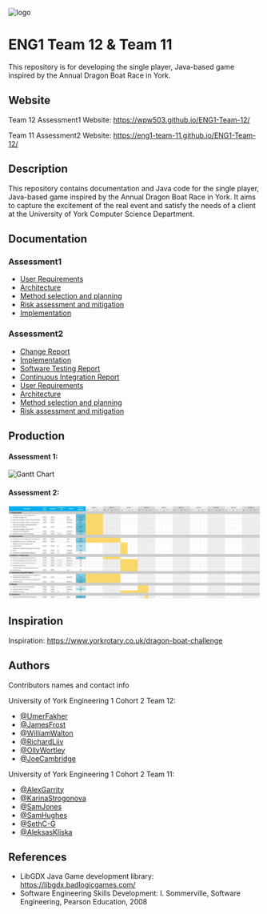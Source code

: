 ![logo](https://github.com/wpw503/ENG1-Team-12/blob/main/images/new_logo_t.png?raw=true)

# ENG1 Team 12 & Team 11

This repository is for developing the single player, Java-based game inspired by the Annual Dragon Boat Race in York.


## Website

Team 12 Assessment1 Website: https://wpw503.github.io/ENG1-Team-12/

Team 11 Assessment2 Website: https://eng1-team-11.github.io/ENG1-Team-12/


## Description

This repository contains documentation and Java code for the single player, Java-based game inspired by the Annual Dragon Boat Race in York. It aims to capture the excitement of the real event and satisfy the needs of a client at the University of York Computer Science Department.


## Documentation

### Assessment1
* [User Requirements](https://github.com/wpw503/ENG1-Team-12/blob/main/Documentation/Req1.pdf)
* [Architecture](https://github.com/wpw503/ENG1-Team-12/tree/main/Documentation/Arch1.pdf)
* [Method selection and planning](https://github.com/wpw503/ENG1-Team-12/tree/main/Documentation/Plan1.pdf)
* [Risk assessment and mitigation](https://github.com/wpw503/ENG1-Team-12/tree/main/Documentation/Risk1.pdf)
* [Implementation](https://github.com/wpw503/ENG1-Team-12/tree/main/Documentation/Impl1.pdf)

### Assessment2
* [Change Report](https://github.com/ENG1-Team-11/ENG1-Team-12/blob/main/Documentation2/Change2.pdf)
* [Implementation](https://github.com/ENG1-Team-11/ENG1-Team-12/blob/main/Documentation2/Impl2.pdf)
* [Software Testing Report](https://github.com/ENG1-Team-11/ENG1-Team-12/blob/main/Documentation2/Test2.pdf)
* [Continuous Integration Report](https://github.com/ENG1-Team-11/ENG1-Team-12/blob/main/Documentation2/CI2.pdf)
* [User Requirements](https://github.com/ENG1-Team-11/ENG1-Team-12/blob/main/Documentation2/Req1-edited.pdf)
* [Architecture](https://github.com/ENG1-Team-11/ENG1-Team-12/blob/main/Documentation2/Arch1-edited.pdf)
* [Method selection and planning](https://github.com/ENG1-Team-11/ENG1-Team-12/blob/main/Documentation2/Plan1-edited.pdf)
* [Risk assessment and mitigation](https://github.com/ENG1-Team-11/ENG1-Team-12/blob/main/Documentation2/Risk1-edited.pdf)


## Production

#### Assessment 1:

![Gantt Chart](https://github.com/wpw503/ENG1-Team-12/blob/main/images/week8.png)

#### Assessment 2:

![Gantt Chart2](https://github.com/ENG1-Team-11/ENG1-Team-12/blob/main/images/assessment2/gantt.png)


## Inspiration

Inspiration: https://www.yorkrotary.co.uk/dragon-boat-challenge


## Authors

Contributors names and contact info

University of York Engineering 1 Cohort 2 Team 12:

* [@UmerFakher](https://github.com/UmerFakher)
* [@JamesFrost](https://github.com/Fritzbox2000)
* [@WilliamWalton](https://github.com/wpw503)
* [@RichardLiiv](https://github.com/sumsare)
* [@OllyWortley](https://github.com/orw511)
* [@JoeCambridge](https://github.com/JoeCambridge)

University of York Engineering 1 Cohort 2 Team 11:

* [@AlexGarrity](https://github.com/AlexGarrity)
* [@KarinaStrogonova](https://github.com/kr337)
* [@SamJones](https://github.com/FallenNocturne)
* [@SamHughes](https://github.com/OTM-options)
* [@SethC-G](https://github.com/SethC-G)
* [@AleksasKliska](https://github.com/uppishgryhon)


## References

* LibGDX Java Game development library: https://libgdx.badlogicgames.com/
* Software Engineering Skills Development: I. Sommerville, Software Engineering, Pearson Education, 2008
